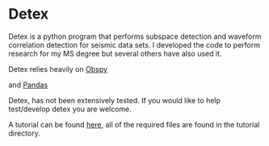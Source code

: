 # Detex
Detex is a python program that performs subspace detection and waveform correlation detection for seismic data sets. I developed the code to perform research for my MS degree but several others have also used it.

Detex relies heavily on [Obspy](https://github.com/obspy/obspy/wiki)

and [Pandas](http://pandas.pydata.org/)

Detex, has not been extensively tested. If you would like to help test/develop detex you are welcome. 

A tutorial can be found [here](http://d-chambers.github.io/Detex/), all of the required files are found in the tutorial directory.
